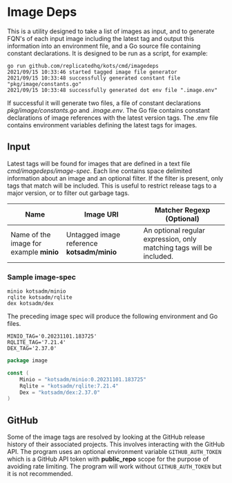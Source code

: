 # Image Deps

This is a utility designed to take a list of images as input, and to generate FQN's of each input image including the 
latest tag and output this information into an environment file, and a Go source file containing constant declarations. It
is designed to be run as a script, for example:
```shell
go run github.com/replicatedhq/kots/cmd/imagedeps 
2021/09/15 10:33:46 started tagged image file generator
2021/09/15 10:33:48 successfully generated constant file "pkg/image/constants.go"
2021/09/15 10:33:48 successfully generated dot env file ".image.env"
```
If successful it will generate two files, a file of constant declarations *pkg/image/constants.go* and *.image.env*.  The 
Go file contains constant declarations of image references with the latest version tags.  The .env file contains environment
variables defining the latest tags for images. 

## Input 
Latest tags will be found for images that are defined in a text file *cmd/imagedeps/image-spec*. Each line contains space delimited
information about an image and an optional filter. If the filter is present, only tags that match will be included.  This 
is useful to restrict release tags to a major version, or to filter out garbage tags. 

| Name | Image URI | Matcher Regexp (Optional) |
|------|--------------------|----------|
| Name of the image for example **minio** | Untagged image reference **kotsadm/minio**| An optional regular expression, only matching tags will be included.  |

### Sample image-spec
```text
minio kotsadm/minio
rqlite kotsadm/rqlite
dex kotsadm/dex
```
The preceding image spec will produce the following environment and Go files.
```shell
MINIO_TAG='0.20231101.183725'
RQLITE_TAG='7.21.4'
DEX_TAG='2.37.0'
```
```go
package image

const (
	Minio = "kotsadm/minio:0.20231101.183725"
	Rqlite = "kotsadm/rqlite:7.21.4"
	Dex = "kotsadm/dex:2.37.0"
)
```

## GitHub 
Some of the image tags are resolved by looking at the GitHub release history of their associated projects.  This involves 
interacting with the GitHub API.  The program uses an optional environment variable `GITHUB_AUTH_TOKEN` which is a GitHub API token 
with **public_repo** scope for the purpose of avoiding rate limiting.  The program will work without `GITHUB_AUTH_TOKEN`
but it is not recommended. 
